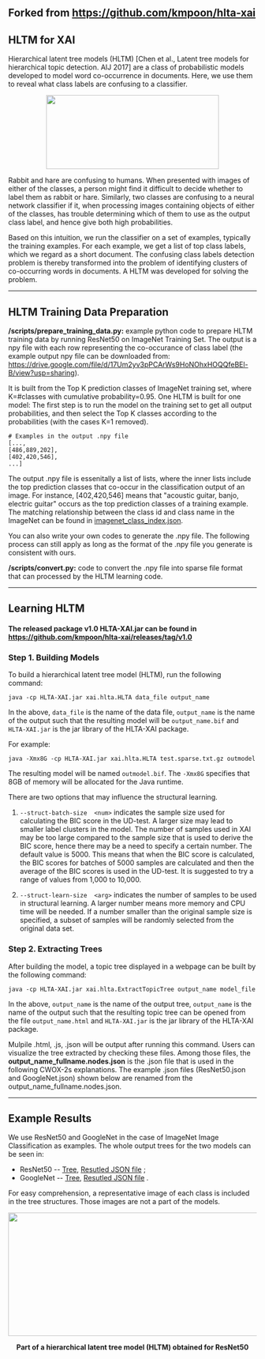 ## **Forked from https://github.com/kmpoon/hlta-xai**

## HLTM for XAI

Hierarchical latent tree models (HLTM) [Chen et al., Latent tree models for hierarchical topic detection. AIJ 2017] are a class of probabilistic models developed to model word co-occurrence in documents.  Here, we use them to reveal what class labels are confusing to a classifier.

<p align="center">
 <img src="https://user-images.githubusercontent.com/69588181/123727213-e4931980-d8c3-11eb-80a1-04980a363b1e.png" height="150" width="350">

</p>

Rabbit and hare are confusing to humans. When presented with images of either of the classes, a person might find it difficult to decide whether to label them as rabbit or hare. Similarly, two classes are confusing to a neural network classifier if it, when processing images containing objects of either of the classes, has trouble determining which of them to use as the output class label, and hence give both high probabilities. 

Based on this intuition, we run the classifier on a set of examples, typically the training examples. For each example, we get a list of top class labels, which we regard as a short document. The confusing class labels detection problem is thereby transformed into the problem of identifying clusters of co-occurring words in documents. A HLTM was developed for solving the problem.

-----------------------------------------------------------------------------------------------------------------------
## HLTM Training Data Preparation

**/scripts/prepare_training_data.py:**
example python code to prepare HLTM training data by running ResNet50 on ImageNet Training Set. The output is a npy file with each row representing the co-occurance of class label (the example output npy file can be downloaded from: https://drive.google.com/file/d/17Um2yv3pPCArWs9HoNOhxHOQQfeBEl-B/view?usp=sharing).

It is built from the Top K prediction classes of ImageNet training set, where K=#classes with cumulative probability=0.95. One HLTM is built for one model: The first step is to run the model on the training set to get all output probabilities, and then select the Top K classes according to the probabilities (with the cases K=1 removed).

```
# Examples in the output .npy file
[...,
[486,889,202],
[402,420,546],
...]
```
The output .npy file is essenitally a list of lists, where the inner lists include the top prediction classes that co-occur in the classification output of an image. For instance, [402,420,546] means that "acoustic guitar, banjo, electric guitar" occurs as the top prediction classes of a training example. The matching relationship between the class id and class name in the ImageNet can be found in [imagenet_class_index.json](https://github.com/vaynexie/CWOX/blob/main/HLTM/scripts/imagenet_class_index.json).

You can also write your own codes to generate the .npy file. The following process can still apply as long as the format of the .npy file you generate is consistent with ours.


**/scripts/convert.py:**
code to convert the .npy file into sparse file format that can processed by the HLTM learning code. 

-----------------------------------------------------------------------------------------------------------------------
## Learning HLTM
#### The released package v1.0 HLTA-XAI.jar can be found in https://github.com/kmpoon/hlta-xai/releases/tag/v1.0

### Step 1. Building Models 


To build a hierarchical latent tree model (HLTM), run the following command:

```java -cp HLTA-XAI.jar xai.hlta.HLTA data_file output_name```

In the above, `data_file` is the name of the data file, `output_name` is the name of the output such that the resulting model will be `output_name.bif` and `HLTA-XAI.jar` is the jar library of the HLTA-XAI package.

For example:

```java -Xmx8G -cp HLTA-XAI.jar xai.hlta.HLTA test.sparse.txt.gz outmodel```

The resulting model will be named `outmodel.bif`.  The `-Xmx8G` specifies that 8GB of memory will be allocated for the Java runtime.

There are two options that may influence the structural learning.

1. `--struct-batch-size  <num>` indicates the sample size used for calculating the BIC score in the UD-test.  A larger size may lead to smaller label clusters in the model.  The number of samples used in XAI may be too large compared to the sample size that is used to derive the BIC score, hence there may be a need to specify a certain number.  The default value is 5000.  This means that when the BIC score is calculated, the BIC scores for batches of 5000 samples are calculated and then the average of the BIC scores is used in the UD-test.  It is suggested to try a range of values from 1,000 to 10,000.

2. `--struct-learn-size  <arg>` indicates the number of samples to be used in structural learning.  A larger number means more memory and CPU time will be needed.  If a number smaller than the original sample size is specified, a subset of samples will be randomly selected from the original data set.


### Step 2. Extracting Trees

After building the model, a topic tree displayed in a webpage can be built by the following command:

```java -cp HLTA-XAI.jar xai.hlta.ExtractTopicTree output_name model_file```

In the above, `output_name` is the name of the output tree, `output_name` is the name of the output such that the resulting topic tree can be opened from the file `output_name.html` and `HLTA-XAI.jar` is the jar library of the HLTA-XAI package.

Mulpile .html, .js, .json will be output after running this command. Users can visualize the tree extracted by checking these files. Among those files, the **output_name_fullname.nodes.json** is the .json file that is used in the following CWOX-2s explanations. The example .json files (ResNet50.json and GoogleNet.json) shown below are renamed from the output_name_fullname.nodes.json.

-----------------------------------------------------------------------------------------------------------------------
## Example Results

We use ResNet50 and GoogleNet in the case of ImageNet Image Classification as examples. The whole output trees for the two models can be seen in:

<!-- TOC -->
- ResNet50 -- [Tree](https://vaynexie.github.io/CWOX/resnet50), [Resutled JSON file](https://github.com/vaynexie/CWOX/blob/main/HLTM/result_json/ResNet50.json) ;  
- GoogleNet -- [Tree](https://vaynexie.github.io/CWOX/googlenet), [Resutled JSON file](https://github.com/vaynexie/CWOX/blob/main/HLTM/result_json/GoogleNet.json) .
<!-- TOC -->

For easy comprehension, a representative image of each class is included in the tree structures. Those images are not a part of the models. 

<p align="center">

 <img src="https://user-images.githubusercontent.com/69588181/123727847-e14c5d80-d8c4-11eb-8126-6eddaae6d588.png" height="250" width="700">
</p>
<div align="center">
 <b>Part of a hierarchical latent tree model (HLTM) obtained for ResNet50</b>
</div>
